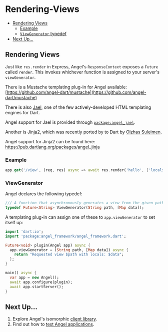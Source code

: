 # Rendering-Views

* [Rendering Views](rendering-views.md#rendering-views)
  * [Example](rendering-views.md#example)
  * [`ViewGenerator` typedef](rendering-views.md#viewgenerator)
* [Next Up...](rendering-views.md#next-up)

## Rendering Views

Just like `res.render` in Express, Angel's `ResponseContext` exposes a `Future` called `render`. This invokes whichever function is assigned to your server's `viewGenerator`.

There is a Mustache templating plug-in for Angel available: [https://github.com/angel-dart/mustache](https://github.com/angel-dart/mustache)

There is also [Jael](https://github.com/angel-dart/jael), one of the few actively-developed HTML templating engines for Dart.

Angel support for Jael is provided through [`package:angel_jael`](https://pub.dartlang.org/packages/angel_jael).

Another is Jinja2, which was recently ported by to Dart by
[Olzhas Suleimen](https://github.com/ykmnkmi/jinja.dart).

Angel support for Jinja2 can be found here:
https://pub.dartlang.org/packages/angel_jinja

### Example

```dart
app.get('/view', (req, res) async => await res.render('hello', {'locals': ['foo', 'bar']});
```

### ViewGenerator

Angel declares the following typedef:

```dart
/// A function that asynchronously generates a view from the given path and data.
typedef Future<String> ViewGenerator(String path, [Map data]);
```

A templating plug-in can assign one of these to `app.viewGenerator` to set itself up:

```dart
import 'dart:io';
import 'package:angel_framework/angel_framework.dart';

Future<void> plugin(Angel app) async {
  app.viewGenerator = (String path, [Map data]) async {
    return "Requested view $path with locals: $data";
  };
}

main() async {
  var app = new Angel();
  await app.configure(plugin);
  await app.startServer();
}
```

## Next Up...

1. Explore Angel's isomorphic [client library](https://github.com/angel-dart/client).
2. Find out how to [test Angel applications](testing.md).

